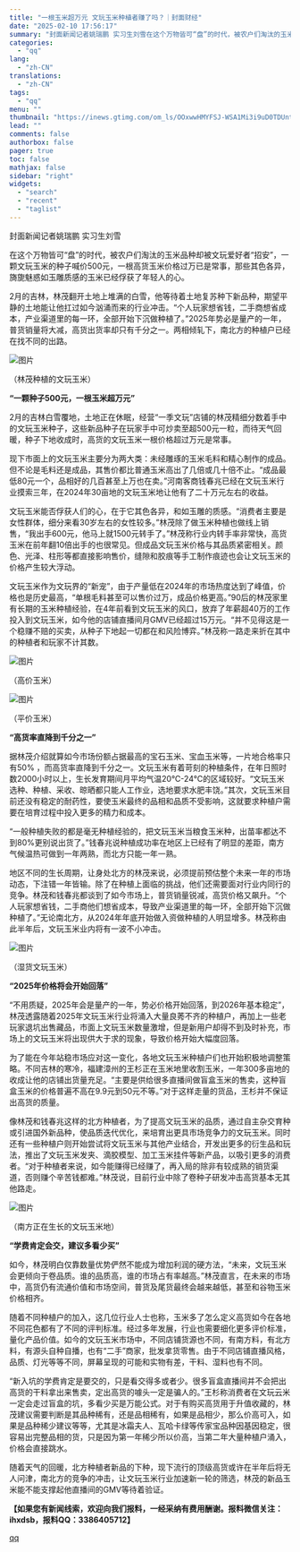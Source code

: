 ```yaml
---
title: "一根玉米超万元 文玩玉米种植者赚了吗？｜封面财经"
date: "2025-02-10 17:56:17"
summary: "封面新闻记者姚瑞鹏 实习生刘雪在这个万物皆可“盘”的时代，被农户们淘汰的玉米品种却被文玩爱好者“招安..."
categories:
  - "qq"
lang:
  - "zh-CN"
translations:
  - "zh-CN"
tags:
  - "qq"
menu: ""
thumbnail: "https://inews.gtimg.com/om_ls/OOxwwHMYFSJ-WSA1Mi3i9uD0TDUnt37_tthZkeorAMsEAAA_640360/0"
lead: ""
comments: false
authorbox: false
pager: true
toc: false
mathjax: false
sidebar: "right"
widgets:
  - "search"
  - "recent"
  - "taglist"
---
```


封面新闻记者姚瑞鹏 实习生刘雪

在这个万物皆可“盘”的时代，被农户们淘汰的玉米品种却被文玩爱好者“招安”，一颗文玩玉米的种子喊价500元，一根高货玉米价格过万已是常事，那些其色各异，旖旎魅惑如玉雕质感的玉米已经俘获了年轻人的心。

2月的吉林，林茂翻开土地上堆满的白雪，他等待着土地复苏种下新品种，期望平静的土地能让他扛过如今汹涌而来的行业冲击。“个人玩家想省钱，二手商想省成本，产业渠道里的每一环，全部开始下沉做种植了。”2025年势必是量产的一年，普货销量将大减，高货出货率却只有千分之一。两相倾轧下，南北方的种植户已经在找不同的出路。

![图片](https://inews.gtimg.com/news_bt/OqI6pe7jFUz0AvBax6X108_TT72pQFHUUSxWl8Le71ZNIAA/641)

（林茂种植的文玩玉米）

**“一颗种子500元，一根玉米超万元”**

2月的吉林白雪覆地，土地正在休眠，经营“一季文玩”店铺的林茂精细分数着手中的文玩玉米种子，这些新品种子在玩家手中可炒卖至超500元一粒，而待天气回暖，种子下地收成时，高货的文玩玉米一根价格超过万元是常事。

现下市面上的文玩玉米主要分为两大类：未经雕琢的玉米毛料和精心制作的成品。但不论是毛料还是成品，其售价都比普通玉米高出了几倍或几十倍不止。“成品最低80元一个，品相好的几百甚至上万也在卖。”河南客商钱春兆已经在文玩玉米行业摸索三年，在2024年30亩地的文玩玉米地让他有了二十万元左右的收益。

文玩玉米能否俘获人们的心，在于它其色各异，和如玉雕的质感。“消费者主要是女性群体，细分来看30岁左右的女性较多。”林茂除了做玉米种植也做线上销售，“我出手600元，他马上就1500元转手了。”林茂称行业内转手率非常快，高货玉米在前年翻10倍出手的也很常见。但成品文玩玉米价格与其品质紧密相关。颜色、光泽、柱形等都直接影响售价，缝隙和胶痕等手工制作痕迹也会让文玩玉米的价格产生较大浮动。

文玩玉米作为文玩界的“新宠”，由于产量低在2024年的市场热度达到了峰值，价格也是历史最高，“单根毛料甚至可以售价过万，成品价格更高。”90后的林茂家里有长期的玉米种植经验，在4年前看到文玩玉米的风口，放弃了年薪超40万的工作投入到文玩玉米，如今他的店铺直播间月GMV已经超过15万元。“并不见得这是一个稳赚不赔的买卖，从种子下地起一切都在和风险博弈。”林茂称一路走来折在其中的种植者和玩家不计其数。

![图片](https://inews.gtimg.com/news_bt/OfkW69o9cm684D0jNU4ug0Sl3BbD_OT8b0doJDUd-vs-0AA/1000)

（高价玉米）

![图片](https://inews.gtimg.com/news_bt/O420gy6XnKlykJCteTIkvxWFWoueFMDYEu8bYUo0ZlxMYAA/1000)

（平价玉米）

**“高货率直降到千分之一”**

据林茂介绍就算如今市场份额占据最高的宝石玉米、宝血玉米等，一片地合格率只有50% ，而高货率直降到千分之一。文玩玉米有着苛刻的种植条件，在年日照时数2000小时以上，生长发育期间月平均气温20℃-24℃的区域较好。“文玩玉米选种、种植、采收、晾晒都只能人工作业，选地要求水肥丰饶。”其次，文玩玉米目前还没有稳定的耐药性，要使玉米最终的品相和品质不受影响，这就要求种植户需要在培育过程中投入更多的精力和成本。

“一般种植失败的都是毫无种植经验的，把文玩玉米当粮食玉米种，出苗率都达不到80%更别说出货了。”钱春兆说种植成功率在地区上已经有了明显的差距，南方气候温热可做到一年两熟，而北方只能一年一熟。

地区不同的生长周期，让身处北方的林茂来说，必须提前预估整个未来一年的市场动态，下注错一年皆输。除了在种植上面临的挑战，他们还需要面对行业内同行的竞争。林茂和钱春兆都谈到了如今市场上，普货销量锐减，高货价格又飙升。“个人玩家想省钱，二手商他们想省成本，导致产业渠道里的每一环，全部开始下沉做种植了。”无论南北方，从2024年年底开始做入资做种植的人明显增多。林茂称由此半年后，文玩玉米业内将有一波不小冲击。

![图片](https://inews.gtimg.com/news_bt/OmB_axUFW8mCzvabbm8OPiKSKnw-WjcBvxHEEf2LImnvMAA/641)

（湿货文玩玉米）

**“2025年价格将会开始回落”**

“不用质疑，2025年会是量产的一年，势必价格开始回落，到2026年基本稳定”，林茂透露随着2025年文玩玉米行业将涌入大量良莠不齐的种植户，再加上一些老玩家退坑出售藏品，市面上文玩玉米数量激增，但是新用户却得不到及时补充，市场上的文玩玉米将出现供大于求的现象，导致价格开始大幅度回落。

为了能在今年站稳市场应对这一变化，各地文玩玉米种植户们也开始积极地调整策略。不同吉林的寒冷，福建漳州的王杉正在玉米地里收割玉米，一年300多亩地的收成让他的店铺出货量充足。“主要是供给很多直播间做盲盒玉米的售卖，这种盲盒玉米的价格普遍不高在9.9元到50元不等。”对于这样走量的货品，王杉并不保证出高货的质量。

像林茂和钱春兆这样的北方种植者，为了提高文玩玉米的品质，通过自主杂交育种或引进国外新品种，使品质迭代优化，来培育出更具市场竞争力的文玩玉米。同时还有一些种植户则开始尝试将文玩玉米与其他产业结合，开发出更多的衍生品和玩法，推出了文玩玉米发夹、滴胶模型、加工玉米挂件等新产品，以吸引更多的消费者。“对于种植者来说，如今能赚得已经赚了，再入局的除非有较成熟的销货渠道，否则赚个辛苦钱都难。”林茂说，目前行业中除了卷种子研发冲击高货基本无其他路走。

![图片](https://inews.gtimg.com/news_bt/Oj9_Q5UdLw_Mz_bzs4CcrXWQXA4PDVbhIBmjCDQneX-CEAA/641)

（南方正在生长的文玩玉米地）

**“学费肯定会交，建议多看少买”**

如今，林茂明白仅靠数量优势俨然不能成为增加利润的硬方法，“未来，文玩玉米会更倾向于卷品质。谁的品质高，谁的市场占有率越高。”林茂直言，在未来的市场中，高货仍有流通价值和市场空间，普货及尾货最终会越来越低，甚至和谷物玉米价格相齐。

随着不同种植户的加入，这几位行业人士也称，玉米多了怎么定义高货如今在各地不同花色都有了不同的评判标准。经过多年发展，行业也需要细化更多评价标准，量化产品价值。如今的文玩玉米市场中，不同店铺货源也不同，有南方料，有北方料，有源头自种自播，也有“二手”商家，批发拿货零售。由于不同店铺直播风格，品质、灯光等等不同，屏幕呈现的可能和实物有差，干料、湿料也有不同。

“新入坑的学费肯定是要交的，只是看交得多或者少。很多盲盒直播间并不会把出高货的干料拿出来售卖，定出高货的噱头一定是骗人的。”王杉称消费者在文玩云米一定会走过盲盒的坑，多看少买是万能公式。对于有购买高货用于升值收藏的，林茂建议需要判断是其品种稀有，还是品相稀有，如果是品相少，那么价高可入，如果是品种稀少建议等等，尤其是冰霜夫人、瓦哈卡绿等传家宝品种因基因稳定，很容易出完整品相的货，只是因为第一年稀少所以价高，当第二年大量种植户涌入，价格会直接跳水。

随着天气的回暖，北方种植者新品的下种，现下流行的顶级高货或许在半年后将无人问津，南北方的竞争的冲击，让文玩玉米行业加速新一轮的筛选，林茂的新品玉米能不能支撑起他直播间的GMV等待着验证。

**【如果您有新闻线索，欢迎向我们报料，一经采纳有费用酬谢。报料微信关注：ihxdsb，报料QQ：3386405712】**

[qq](https://new.qq.com/rain/a/20250210A06PJ500)
